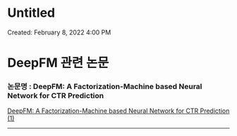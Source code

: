 # Untitled

Created: February 8, 2022 4:00 PM

# DeepFM 관련 논문

### 논문명 : DeepFM: A Factorization-Machine based Neural Network for CTR Prediction

[DeepFM: A Factorization-Machine based Neural Network for CTR Prediction (1)](Untitled%2034b1347111b848b4a222b5a1e025908f/DeepFM%20A%20Factorization-Machine%20based%20Neural%20Networ%20c856902db54344debf4397fb5602c3f1.md)

---